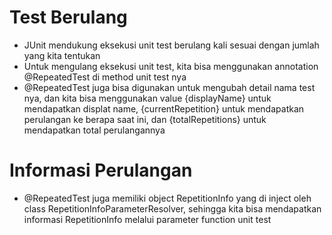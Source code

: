 # Test Berulang

- JUnit mendukung eksekusi unit test berulang kali sesuai dengan jumlah yang kita tentukan
- Untuk mengulang eksekusi unit test, kita bisa menggunakan annotation @RepeatedTest di method unit test nya
- @RepeatedTest juga bisa digunakan untuk mengubah detail nama test nya, dan kita bisa menggunakan value {displayName} untuk mendapatkan displat name, {currentRepetition} untuk mendapatkan perulangan ke berapa saat ini, dan {totalRepetitions} untuk mendapatkan total perulangannya

# Informasi Perulangan

- @RepeatedTest juga memiliki object RepetitionInfo yang di inject oleh class RepetitionInfoParameterResolver, sehingga kita bisa mendapatkan informasi RepetitionInfo melalui parameter function unit test
